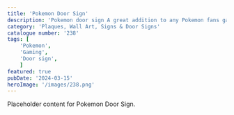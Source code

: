 ```yaml
---
title: 'Pokemon Door Sign'
description: 'Pokemon door sign A great addition to any Pokemon fans game room office or bedroom'
category: 'Plaques, Wall Art, Signs & Door Signs'
catalogue number: '238'
tags: [
    'Pokemon', 
    'Gaming', 
    'Door sign',
    ]
featured: true
pubDate: '2024-03-15'
heroImage: '/images/238.png'
---
```


Placeholder content for Pokemon Door Sign.